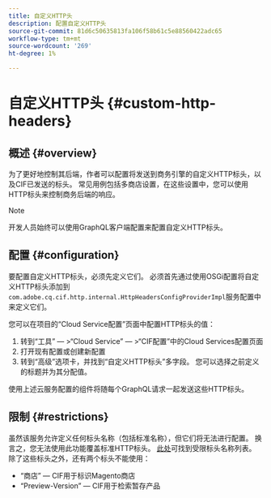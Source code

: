 ```yaml
---
title: 自定义HTTP头
description: 配置自定义HTTP头
source-git-commit: 81d6c50635813fa106f58b61c5e88560422adc65
workflow-type: tm+mt
source-wordcount: '269'
ht-degree: 1%

---
```



# 自定义HTTP头 {#custom-http-headers}

## 概述 {#overview}

为了更好地控制其后端，作者可以配置将发送到商务引擎的自定义HTTP标头，以及CIF已发送的标头。 常见用例包括多商店设置，在这些设置中，您可以使用HTTP标头来控制商务后端的响应。

>[!NOTE]
>
>开发人员始终可以使用GraphQL客户端配置来配置自定义HTTP标头。


## 配置 {#configuration}

要配置自定义HTTP标头，必须先定义它们。 必须首先通过使用OSGi配置将自定义HTTP标头添加到`com.adobe.cq.cif.http.internal.HttpHeadersConfigProviderImpl`服务配置中来定义它们。

您可以在项目的“Cloud Service配置”页面中配置HTTP标头的值：

1. 转到“工具” — >“Cloud Service” — >“CIF配置”中的Cloud Services配置页面
1. 打开现有配置或创建新配置
1. 转到“高级”选项卡，并找到“自定义HTTP标头”多字段。 您可以选择之前定义的标题并为其分配值。

使用上述云服务配置的组件将随每个GraphQL请求一起发送这些HTTP标头。

## 限制 {#restrictions}

虽然该服务允许定义任何标头名称（包括标准名称），但它们将无法进行配置。 换言之，您无法使用此功能覆盖标准HTTP标头。 [此处](https://developer.mozilla.org/en-US/docs/Web/HTTP/Headers)可找到受限标头名称列表。 除了这些标头之外，还有两个标头不能使用：

* “商店” — CIF用于标识Magento商店
* “Preview-Version” — CIF用于检索暂存产品
